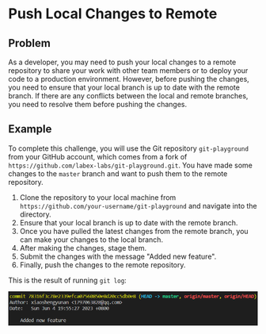 # Push Local Changes to Remote

## Problem

As a developer, you may need to push your local changes to a remote repository to share your work with other team members or to deploy your code to a production environment. However, before pushing the changes, you need to ensure that your local branch is up to date with the remote branch. If there are any conflicts between the local and remote branches, you need to resolve them before pushing the changes.

## Example

To complete this challenge, you will use the Git repository `git-playground` from your GitHub account, which comes from a fork of `https://github.com/labex-labs/git-playground.git`. You have made some changes to the `master` branch and want to push them to the remote repository.

1. Clone the repository to your local machine from `https://github.com/your-username/git-playground` and navigate into the directory.
2. Ensure that your local branch is up to date with the remote branch.
3. Once you have pulled the latest changes from the remote branch, you can make your changes to the local branch.
4. After making the changes, stage them.
5. Submit the changes with the message "Added new feature".
6. Finally, push the changes to the remote repository.

This is the result of running `git log`:

![<result>](./assets/challenge-push-changes-step1-1.png)

